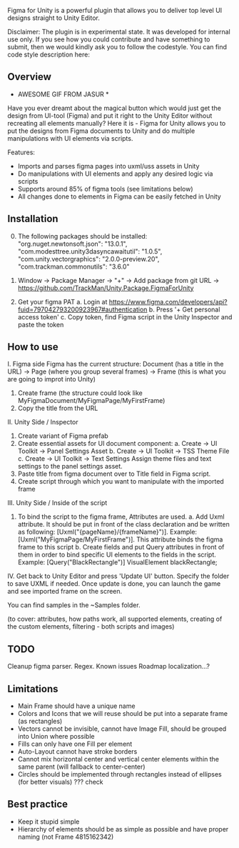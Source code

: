 Figma for Unity is a powerful plugin that allows you to deliver top level UI designs straight to Unity Editor.

Disclaimer: The plugin is in experimental state. It was developed for internal use only. If you see how you could contribute and have something to submit, then we would kindly ask you to follow the codestyle. You can find code style description here: <link>

## Overview

* AWESOME GIF FROM JASUR *

Have you ever dreamt about the magical button which would just get the design from UI-tool (Figma) and put it right to the Unity Editor without recreating all elements manually? Here it is - Figma for Unity allows you to put the designs from Figma documents to Unity and do multiple manipulations with UI elements via scripts.  

Features:
- Imports and parses figma pages into uxml/uss assets in Unity
- Do manipulations with UI elements and apply any desired logic via scripts
- Supports around 85% of figma tools (see limitations below)
- All changes done to elements in Figma can be easily fetched in Unity 

## Installation
0. The following packages should be installed:
  "org.nuget.newtonsoft.json": "13.0.1",
  "com.modesttree.unity3dasyncawaitutil": "1.0.5",
  "com.unity.vectorgraphics": "2.0.0-preview.20",
  "com.trackman.commonutils": "3.6.0"

1. Window -> Package Manager -> "+" -> Add package from git URL -> https://github.com/TrackMan/Unity.Package.FigmaForUnity

2. Get your figma PAT
  a. Login at https://www.figma.com/developers/api?fuid=797042793200923967#authentication
  b. Press '+ Get personal access token'
  c. Copy token, find Figma script in the Unity Inspector and paste the token

## How to use

I. Figma side
Figma has the current structure: Document (has a title in the URL) -> Page (where you group several frames) -> Frame (this is what you are going to improt into Unity)
  1. Create frame (the structure could look like MyFigmaDocument/MyFigmaPage/MyFirstFrame)
  2. Copy the title from the URL

II. Unity Side / Inspector
  1. Create variant of Figma prefab
  2. Create essential assets for UI document component:
    a. Create -> UI Toolkit -> Panel Settings Asset
    b. Create -> UI Toolkit -> TSS Theme File
    c. Create -> UI Toolkit -> Text Settings
  Assign theme files and text settings to the panel settings asset.
  3. Paste title from figma document over to Title field in Figma script.
  4. Create script through which you want to manipulate with the imported frame

III. Unity Side / Inside of the script
  1. To bind the script to the figma frame, Attributes are used.
	a. Add Uxml attribute. It should be put in front of the class declaration and be written as following: [Uxml("{pageName}/{frameName}")]. Example: [Uxml("MyFigmaPage/MyFirstFrame")]. This attribute binds the figma frame to this script
	b. Create fields and put Query attributes in front of them in order to bind specific UI elements to the fields in the script. Example: [Query("BlackRectangle")] VisualElement blackRectangle;

IV. Get back to Unity Editor and press 'Update UI' button. Specify the folder to save UXML if needed. Once update is done, you can launch the game and see imported frame on the screen.

You can find samples in the ~Samples folder.

(to cover: attributes, how paths work, all supported elements, creating of the custom elements, filtering - both scripts and images)

## TODO
Cleanup figma parser. Regex.
Known issues
Roadmap
localization...?

## Limitations
- Main Frame should have a unique name
- Colors and Icons that we will reuse should be put into a separate frame (as rectangles)
- Vectors cannot be invisible, cannot have Image Fill, should be grouped into Union where possible
- Fills can only have one Fill per element
- Auto-Layout cannot have stroke borders
- Cannot mix horizontal center and vertical center elements within the same parent (will fallback to center-center)
- Circles should be implemented through rectangles instead of ellipses (for better visuals) ??? check

## Best practice
- Keep it stupid simple
- Hierarchy of elements should be as simple as possible and have proper naming (not Frame 4815162342)

